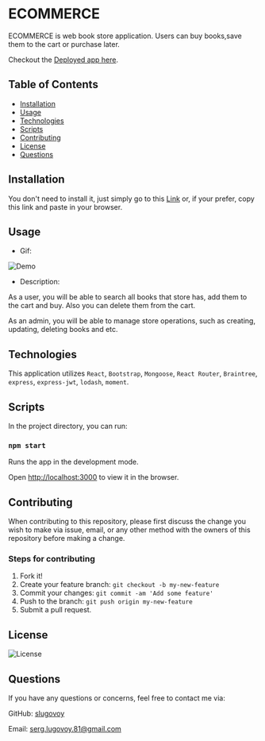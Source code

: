 # ECOMMERCE

ECOMMERCE is web book store application. Users can buy books,save them to the cart or purchase later.

Checkout the [Deployed app here]().

## Table of Contents
* [Installation](#installation)
* [Usage](#usage)
* [Technologies](#technologies)
* [Scripts](#Scripts)
* [Contributing](#contributing)
* [License](#license)
* [Questions](#questions)

## Installation

You don't need to install it, just simply go to this [Link]() or, if your prefer, copy this link  and paste in your browser.


## Usage

* Gif:

![Demo]()


* Description:

As a user, you will be able to search all books that store has, add them to the cart and buy. Also you can delete them from the cart.


As an admin, you will be able to manage store operations, such as creating, updating, deleting books and etc.



## Technologies

This application utilizes `React`, `Bootstrap`, `Mongoose`, `React Router`, `Braintree`, `express`, `express-jwt`, `lodash`, `moment`.

## Scripts

In the project directory, you can run:

### `npm start`

Runs the app in the development mode.

Open [http://localhost:3000](http://localhost:3000) to view it in the browser.


## Contributing

When contributing to this repository, please first discuss the change you wish to make via issue, email, or any other method with the owners of this repository before making a change.

### Steps for contributing
1. Fork it!
2. Create your feature branch: `git checkout -b my-new-feature`
3. Commit your changes: `git commit -am 'Add some feature'`
4. Push to the branch: `git push origin my-new-feature`
5. Submit a pull request.


## License


![License](https://img.shields.io/badge/License-MIT-blue)


## Questions

If you have any questions or concerns, feel free to contact me via:

GitHub: [slugovoy](https://github.com/slugovoy)

Email: serg.lugovoy.81@gmail.com
